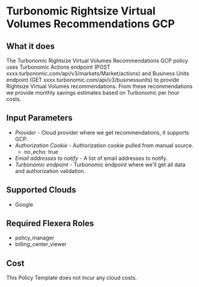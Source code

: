 # Turbonomic Rightsize Virtual Volumes Recommendations GCP

## What it does

The Turbonomic Rightsize Virtual Volumes Recommendations GCP policy uses Turbonomic Actions endpoint (POST xxxx.turbonomic.com/api/v3/markets/Market/actions) and Business Units endpoint (GET xxxx.turbonomic.com/api/v3/businessunits) to provide Rightsize Virtual Volumes recommendations. From these recommendations we provide monthly savings estimates based on Turbonomic per hour costs.

## Input Parameters

- *Provider* - Cloud provider where we get recommendations, it supports GCP.
- *Authorization Cookie* - Authorization cookie pulled from manual source.
  - no_echo: true
- *Email addresses to notify* - A list of email addresses to notify.
- *Turbonomic endpoint* - Turbonomic endpoint where we'll get all data and authorization validation.

## Supported Clouds

- Google

## Required Flexera Roles

- policy_manager
- billing_center_viewer

## Cost

This Policy Template does not incur any cloud costs.
